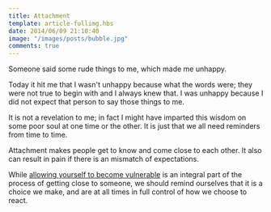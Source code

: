 ```yaml
---
title: Attachment
template: article-fullimg.hbs
date: 2014/06/09 21:10:40
image: "/images/posts/bubble.jpg"
comments: true
---
```


Someone said some rude things to me, which made me unhappy.

Today it hit me that I wasn't unhappy because what the words were; they were not true to begin with and I always knew that. I was unhappy because I did not expect that person to say those things to me.<span class="more"/>

It is not a revelation to me; in fact I might have imparted this wisdom on some poor soul at one time or the other. It is just that we all need reminders from time to time.

Attachment makes people get to know and come close to each other. It also can result in pain if there is an mismatch of expectations.

While [allowing yourself to become vulnerable](http://www.youtube.com/watch?v=iCvmsMzlF7o) is an integral part of the process of getting close to someone, we should remind ourselves that it is a choice we make, and are at all times in full control of how we choose to react.